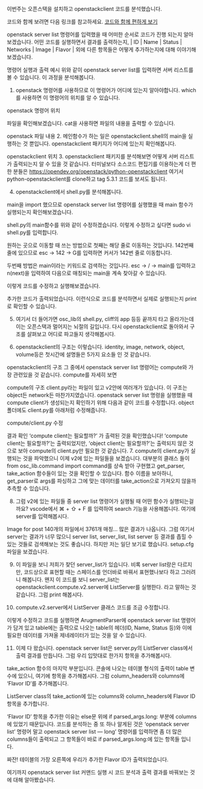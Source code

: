 이번주는 오픈스택을 설치하고 openstackclient 코드를 분석했습니다.

코드와 함께 보려면 다음 링크를 참고하세요. [코드와 함께 편하게 보기](https://medium.com/@wlckd90/openstack-%EB%AA%85%EB%A0%B9%EC%96%B4-%EB%B6%84%EC%84%9D%ED%95%98%EA%B8%B0-a6ab2e987500)

openstack server list 명령어를 입력했을 때 어떠한 순서로 코드가 진행 되는지 알아보겠습니다. 어떤 코드를 실행하면서 결과를 출력하는지, | ID | Name | Status | Networks | Image | Flavor | 외에 다른 항목들은 어떻게 추가하는지에 대해 이야기해보겠습니다.

명령어 실행과 출력 예시
위와 같이 openstack server list를 입력하면 서버 리스트를 볼 수 있습니다. 이 과정을 분석해봅니다.

1. openstack 명령어를 사용하므로 이 명령어가 어디에 있는지 알아야합니다. which를 사용하면 이 명령어의 위치를 알 수 있습니다.

openstack 명령어 위치

파일을 확인해보겠습니다. cat을 사용하면 파일의 내용을 출력할 수 있습니다.

openstack 파일 내용
2. 메인함수가 하는 일은 openstackclient.shell의 main을 실행하는 것 뿐입니다. openstackclient 패키지가 어디에 있는지 확인해봅니다.

openstackclient 위치
3. openstackclient 패키지를 분석해보면 어떻게 서버 리스트가 출력되는지 알 수 있을 것 같습니다. 터미널보다 소스코드 편집기를 이용하는게 더 편한 분들은 https://opendev.org/openstack/python-openstackclient 여기서 python-openstackclient를 clone하고 tag 5.3.1 코드를 보셔도 됩니다.

4. openstackclient에서 shell.py를 분석해봅니다.

main을 import 했으므로 openstack server list 명령어를 실행했을 때 main 함수가 실행되는지 확인해보겠습니다.

shell.py의 main함수를 위와 같이 수정하겠습니다. 이렇게 수정하고 싶다면 sudo vi shell.py를 입력합니다.

원하는 곳으로 이동할 때 쓰는 방법으로 첫째는 해당 줄로 이동하는 것입니다. 142번째 줄에 있으므로 esc -> 142 -> G를 입력하면 커서가 142번 줄로 이동합니다.

두번째 방법은 main이라는 키워드로 검색하는 것입니다. esc -> / -> main를 입력하고 n(next)을 입력하여 다음으로 매칭되는 main을 계속 찾아갈 수 있습니다.

이렇게 코드를 수정하고 실행해보겠습니다.

추가한 코드가 출력되었습니다. 이런식으로 코드를 분석하면서 실제로 실행되는지 print로 확인할 수 있습니다.

5. 여기서 더 들어가면 osc_lib의 shell.py, cliff의 app 등등 끝까지 타고 올라가는데 이는 오픈스택과 멀어지는 뇌절의 길입니다. 다시 openstackclient로 돌아와서 구조를 살펴보고 어디로 파고들지 생각해봅시다.

6. openstackclient의 구조는 이렇습니다. identity, image, network, object, volume등은 첫시간에 설명들은 5가지 요소들 인 것 같습니다.

openstackclient의 구조
그 중에서 openstack server list 명령어는 compute와 가장 관련있을 것 같습니다. compute를 자세히 보면

compute의 구조
client.py라는 파일이 있고 v2안에 여러개가 있습니다. 이 구조는 object든 network든 마찬가지였습니다. openstack server list 명령을 실행했을 때 compute client가 생성되는지 확인하기 위해 다음과 같이 코드를 수정합니다. object폴더에도 client.py를 아래처럼 수정해줍니다.

compute/client.py 수정

결과 확인
‘compute client는 필요할까?’ 가 출력된 것을 확인했습니다! ‘compute client는 필요할까?’는 출력되었지만, ‘object client는 필요할까?’는 출력되지 않은 것으로 보아 compute의 client.py만 필요한 것 같습니다.
7. compute의 client.py가 실행되는 것을 파악했으니 이제 v2에 있는 파일들을 보겠습니다. 대부분의 클래스 들이 from osc_lib.command import command를 상속 받아 구현했고 get_parser, take_action 함수들이 있는 것을 확인할 수 있습니다. 함수 이름을 보아하니, get_parser로 args를 파싱하고 그에 맞는 데이터를 take_action으로 가져오지 않을까 추측할 수 있습니다.

8. 그럼 v2에 있는 파일들 중 server list 명령어가 실행될 때 어떤 함수가 실행되는걸까요? vscode에서 ⌘ + ⇧ + F 를 입력하여 search 기능을 사용해봅니다. 여기에 server를 입력해봅시다.

Image for post
140개의 파일에서 3761개 매칭…
많은 결과가 나옵니다. 그럼 여기서 server는 결과가 너무 많으니 server list, server_list, list server 등 결과를 좁힐 수 있는 것들로 검색해보는 것도 좋습니다. 하지만 저는 일단 보기로 했습니다. setup.cfg파일을 보겠습니다.

9. 이 파일을 보니 저희가 찾던 server_list가 있습니다. 비록 server list랑은 다르지만, 코드상으로 표현할 때는 스페이스를 언더바로 바꿔서 표현했나보다 하고 그러려니 해봅니다. 왠지 이 코드를 보니 server_list는 openstackclient.compute.v2.server에 ListServer를 실행한다. 라고 말하는 것 같습니다. 그럼 print 해봅시다.

10. compute.v2.server에서 ListServer 클래스 코드를 조금 수정합니다.

이렇게 수정하고 코드를 실행하면 ArugmentParser에 openstack server list 명령어가 담겨 있고 table에는 출력으로 나오는 table의 헤더(ID, Name, Status 등)와 이에 필요한 데이터를 가져올 제네레이터가 있는 것을 알 수 있습니다.

11. 이제 다 왔습니다. openstack server list은 server.py의 ListServer class에서 출력 결과를 만듭니다. 그럼 우리 입맛대로 한가지 항목을 추가해봅시다.

take_action 함수의 마지막 부분입니다. 콘솔에 나오는 테이블 형식의 출력이 table 변수에 있으니, 여기에 항목을 추가해봅시다. 그럼 column_headers와 columns에 ‘Flavor ID’를 추가해봅니다.

ListServer class의 take_action에 있는 columns와 column_headers에 Flavor ID 항목을 추가합니다. 

‘Flavor ID’ 항목을 추가한 이유는 else문 위에 if parsed_args.long: 부분에 columns에 있었기 때문입니다. 코드를 분석하는 중 또 하나 알게된 것은 ‘openstack server list’ 명령어 말고 openstack server list — long’ 명령어를 입력하면 좀 더 많은 columns들이 출력되고 그 항목들이 바로 if parsed_args.long:에 있는 항목들 입니다.

짜잔! 테이블의 가장 오른쪽에 우리가 추가한 Flavor ID가 출력되었습니다.

여기까지 openstack server list 커맨드 실행 시 코드 분석과 출력 결과를 바꿔보는 것에 대해 알아봤습니다.
